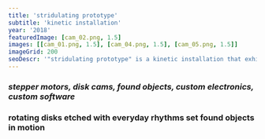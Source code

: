 ```yaml
---
title: 'stridulating prototype'
subtitle: 'kinetic installation'
year: '2018'
featuredImage: [cam_02.png, 1.5]
images: [[cam_01.png, 1.5], [cam_04.png, 1.5], [cam_05.png, 1.5]]
imageGrid: 200
seoDescr: '"stridulating prototype" is a kinetic installation that exhibits rotating disks etched with everyday rhythms to set found objects in motion'
---
```


### _stepper motors, disk cams, found objects, custom electronics, custom software_

### rotating disks etched with everyday rhythms set found objects in motion
